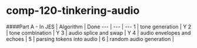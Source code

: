 # comp-120-tinkering-audio

####Part A - In JES
 | Algorithm | Done
--- | --- | ---
1 | tone generation | Y
2 | tone combination | Y
3 | audio splice and swap | Y
4 | audio envelopes and echoes |
5 | parsing tokens into audio |
6 | random audio generation |

